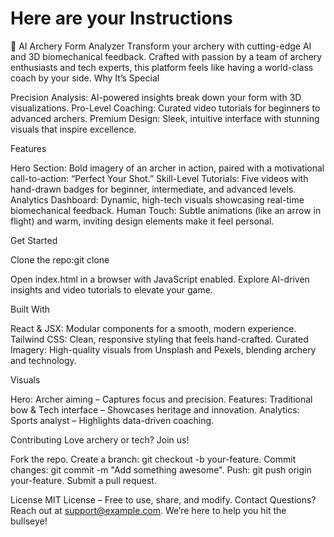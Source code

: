 # Here are your Instructions
🎯 AI Archery Form Analyzer
Transform your archery with cutting-edge AI and 3D biomechanical feedback. Crafted with passion by a team of archery enthusiasts and tech experts, this platform feels like having a world-class coach by your side.
Why It’s Special

Precision Analysis: AI-powered insights break down your form with 3D visualizations.
Pro-Level Coaching: Curated video tutorials for beginners to advanced archers.
Premium Design: Sleek, intuitive interface with stunning visuals that inspire excellence.

Features

Hero Section: Bold imagery of an archer in action, paired with a motivational call-to-action: “Perfect Your Shot.”
Skill-Level Tutorials: Five videos with hand-drawn badges for beginner, intermediate, and advanced levels.
Analytics Dashboard: Dynamic, high-tech visuals showcasing real-time biomechanical feedback.
Human Touch: Subtle animations (like an arrow in flight) and warm, inviting design elements make it feel personal.

Get Started

Clone the repo:git clone <repository-url>


Open index.html in a browser with JavaScript enabled.
Explore AI-driven insights and video tutorials to elevate your game.

Built With

React & JSX: Modular components for a smooth, modern experience.
Tailwind CSS: Clean, responsive styling that feels hand-crafted.
Curated Imagery: High-quality visuals from Unsplash and Pexels, blending archery and technology.

Visuals

Hero: Archer aiming – Captures focus and precision.
Features: Traditional bow & Tech interface – Showcases heritage and innovation.
Analytics: Sports analyst – Highlights data-driven coaching.

Contributing
Love archery or tech? Join us!

Fork the repo.
Create a branch: git checkout -b your-feature.
Commit changes: git commit -m "Add something awesome".
Push: git push origin your-feature.
Submit a pull request.

License
MIT License – Free to use, share, and modify.
Contact
Questions? Reach out at support@example.com. We’re here to help you hit the bullseye!
